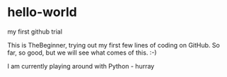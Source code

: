 # hello-world
my first github trial

This is TheBeginner, trying out my first few lines of coding on GitHub.
So far, so good, but we will see what comes of this. :-) 

I am currently playing around with Python - hurray

